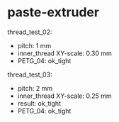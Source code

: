# paste-extruder

thread_test_02:
- pitch: 1 mm
- inner_thread XY-scale: 0.30 mm
- PETG_04: ok_tight

thread_test_03:
- pitch: 2 mm
- inner_thread XY-scale: 0.25 mm
- result: ok_tight
- PETG_04: ok_tight
